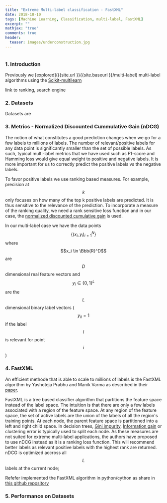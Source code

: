 ```yaml
---
title: "Extreme Multi-label classification - FastXML"
date: 2018-10-10
tags: [Machine Learning, Classification, multi-label, FastXML]
excerpt: ""
mathjax: "true"
comments: true
header:
  teaser: images/underconstruction.jpg
---
```


<img src="{{site.url }}{{site.baseurl }}/images/underconstruction.jpg" alt="">

### 1. Introduction

Previously we [explored]({{site.url }}{{site.baseurl }}/multi-label) multi-label algorithms using the [Scikit-multilearn](http://scikit.ml/)


link to ranking, search engine



### 2. Datasets

Datasets are

### 3. Metrics - Normalized Discounted Cummulative Gain (nDCG)

The notion of what constitutes a good prediction changes when we go for a few labels to millions of labels. The number of relevant/positive labels for any data point is significantly smaller than the set of possible labels. As such, typical multi-label metrics that we have used such as F1-score and Hamming loss would give equal weight to positive and negative labels. It is more important for us to correctly predict the positive labels vs the negative labels.

To favor positive labels we use ranking based measures. For example, precision at $$k$$ only focuses on how many of the top k positive labels are predicted. It is thus sensitive to the relevance of the prediction. To incorporate a measure of the ranking quality, we need a rank sensitive loss function and in our case, the [normalized discounted cumulative gain](https://en.wikipedia.org/wiki/Discounted_cumulative_gain) is used.

In our multi-label case we have the data points $$\{(x_i,y_i)_{i=1}^N\}$$ where $$x_i \in \Bbb{R}^D$$ are $$D$$ dimensional real feature vectors and $$y_i \in \{0,1\}^L$$ are the $$L$$ dimensional binary label vectors ($$y_{il}=1$$ if the label $$l$$ is relevant for point $$i$$ )





### 4. FastXML

An efficient methode that is able to scale to millions of labels is the FastXML algorithm by Yashoteja Prabhu and Manik Varma as described in their
[paper](https://www.microsoft.com/en-us/research/publication/fastxml-a-fast-accurate-and-stable-tree-classifier-for-extreme-multi-label-learning/).

FastXML is a tree based classifier algorithm that partitions the feature space instead of the label space. The intuition is that there are only a few labels associated with a region of the feature space. At any region of the feature space, the set of active labels are the union of the labels of all the region's training points. At each node, the parent feature space is partitioned into a left and right child space. In decision trees, [Gini impurity](https://en.wikipedia.org/wiki/Decision_tree_learning#Gini_impurity),
[Information gain](https://en.wikipedia.org/wiki/Information_gain_in_decision_trees) or clustering error is typically used to split each node. As these measures are not suited for extreme multi-label applications, the authors have proposed to use nDCG instead as it is a ranking loss function. This will recommend better labels as relevant positive labels with the highest rank are returned. nDCG is optimized accross all $$L$$ labels
at the current node;


Refefer implemented the FastXML algorithm in python/cython as share in [this github repository](https://github.com/Refefer/fastxml/tree/master/fastxml)
### 5. Performance on Datasets
